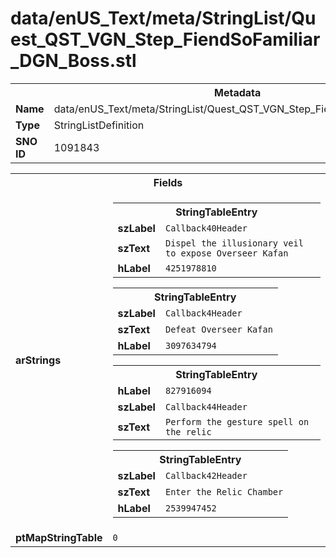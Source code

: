 <h1>data/enUS_Text/meta/StringList/Quest_QST_VGN_Step_FiendSoFamiliar_DGN_Boss.stl</h1><table><tr><th colspan="100%">Metadata</th></tr><tr><td><b>Name</b></td><td>data/enUS_Text/meta/StringList/Quest_QST_VGN_Step_FiendSoFamiliar_DGN_Boss.stl</td></tr><tr><td><b>Type</b></td><td>StringListDefinition</td></tr><tr><td><b>SNO ID</b></td><td>1091843</td></tr></table>

<table><tr><th colspan="100%">Fields</th></tr><tr><td><b>arStrings</b></td><td><table><tr><th colspan="100%">StringTableEntry</th></tr><tr><td><b>szLabel</b></td><td><code>Callback40Header</code></td></tr><tr><td><b>szText</b></td><td><code>Dispel the illusionary veil to expose Overseer Kafan</code></td></tr><tr><td><b>hLabel</b></td><td><code>4251978810</code></td></tr></table>


<table><tr><th colspan="100%">StringTableEntry</th></tr><tr><td><b>szLabel</b></td><td><code>Callback4Header</code></td></tr><tr><td><b>szText</b></td><td><code>Defeat Overseer Kafan</code></td></tr><tr><td><b>hLabel</b></td><td><code>3097634794</code></td></tr></table>


<table><tr><th colspan="100%">StringTableEntry</th></tr><tr><td><b>hLabel</b></td><td><code>827916094</code></td></tr><tr><td><b>szLabel</b></td><td><code>Callback44Header</code></td></tr><tr><td><b>szText</b></td><td><code>Perform the gesture spell on the relic</code></td></tr></table>


<table><tr><th colspan="100%">StringTableEntry</th></tr><tr><td><b>szLabel</b></td><td><code>Callback42Header</code></td></tr><tr><td><b>szText</b></td><td><code>Enter the Relic Chamber</code></td></tr><tr><td><b>hLabel</b></td><td><code>2539947452</code></td></tr></table>


</td></tr><tr><td><b>ptMapStringTable</b></td><td><code>0</code></td></tr></table>

